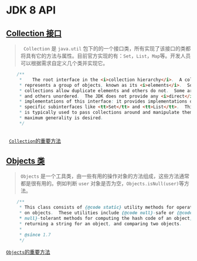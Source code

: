 # JDK 8 API

## [Collection 接口](jdk8/conllection.md)

>   `Collection` 是 `java.util` 包下的的一个接口类，所有实现了该接口的类都将具有它的方法与属性。目前官方实现的有：`Set`，`List`，`Map`等。开发人员可以根据需求自定义几个类并实现它。
  
``` java 
    /**
     *    The root interface in the <i>collection hierarchy</i>.  A collection
     * represents a group of objects, known as its <i>elements</i>.  Some
     * collections allow duplicate elements and others do not.  Some are ordered
     * and others unordered.  The JDK does not provide any <i>direct</i>
     * implementations of this interface: it provides implementations of more
     * specific subinterfaces like <tt>Set</tt> and <tt>List</tt>.  This interface
     * is typically used to pass collections around and manipulate them where
     * maximum generality is desired.
     */
 
 ```
   [`Collection`的重要方法](jdk8/conllection.md) 


## [Objects 类](jdk8/objects.md)

>	`Objects` 是一个工具类，由一些有用的操作对象的方法组成，这些方法通常都是很有用的。例如判断 `user` 对象是否为空，`Objects.isNull(user)`等方法。 

``` java
	/**
	 * This class consists of {@code static} utility methods for operating
	 * on objects.  These utilities include {@code null}-safe or {@code
	 * null}-tolerant methods for computing the hash code of an object,
	 * returning a string for an object, and comparing two objects.
	 *
	 * @since 1.7
	 */

```
[`Objects`的重要方法](jdk8/objects.md) 